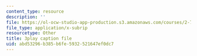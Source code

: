 ```yaml
---
content_type: resource
description: ''
file: https://ol-ocw-studio-app-production.s3.amazonaws.com/courses/2-71-optics-spring-2009/abd53296b385b6fe5932521647ef0dc7_933cBlGFDcs.srt
file_type: application/x-subrip
resourcetype: Other
title: 3play caption file
uid: abd53296-b385-b6fe-5932-521647ef0dc7
---
```

